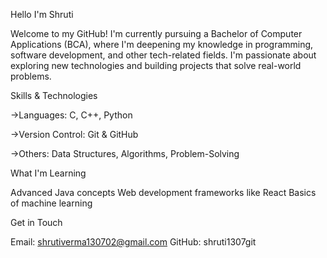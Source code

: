 Hello I'm Shruti

Welcome to my GitHub! I'm currently pursuing a Bachelor of Computer Applications (BCA), where I'm deepening my knowledge in programming, software development, and other tech-related fields. I'm passionate about exploring new technologies and building projects that solve real-world problems.

 Skills & Technologies
 
->Languages: C, C++, Python

->Version Control: Git & GitHub

->Others: Data Structures, Algorithms, Problem-Solving

What I'm Learning

Advanced Java concepts
Web development frameworks like React
Basics of machine learning

 Get in Touch
 
Email: shrutiverma130702@gmail.com
GitHub: shruti1307git
